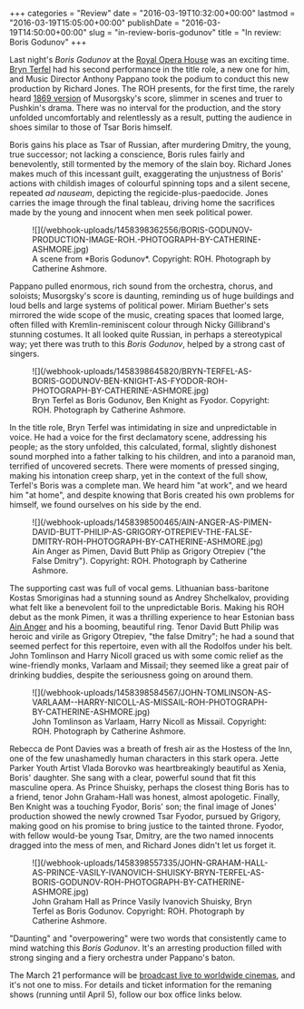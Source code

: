 +++
categories = "Review"
date = "2016-03-19T10:32:00+00:00"
lastmod = "2016-03-19T15:05:00+00:00"
publishDate = "2016-03-19T14:50:00+00:00"
slug = "in-review-boris-godunov"
title = "In review: Boris Godunov"
+++

Last night's *Boris Godunov* at the [Royal Opera House](/scene/companies/royal-opera-house/) was an exciting time. [Bryn Terfel](/scene/people/bryn-terfel.) had his second performance in the title role, a new one for him, and Music Director Anthony Pappano took the podium to conduct this new production by Richard Jones. The ROH presents, for the first time, the rarely heard [1869 version](https://en.wikipedia.org/wiki/Boris_Godunov_(opera)#Versions) of Musorgsky's score, slimmer in scenes and truer to Pushkin's drama. There was no interval for the production, and the story unfolded uncomfortably and relentlessly as a result, putting the audience in shoes similar to those of Tsar Boris himself.

Boris gains his place as Tsar of Russian, after murdering Dmitry, the young, true successor; not lacking a conscience, Boris rules fairly and benevolently, still tormented by the memory of the slain boy. Richard Jones makes much of this incessant guilt, exaggerating the unjustness of Boris' actions with childish images of colourful spinning tops and a silent secene, repeated *ad nauseam*, depicting the regicide-plus-paedocide. Jones carries the image through the final tableau, driving home the sacrifices made by  the young and innocent when men seek political power.

<figure data-type="image">![](/webhook-uploads/1458398362556/BORIS-GODUNOV-PRODUCTION-IMAGE-ROH.-PHOTOGRAPH-BY-CATHERINE-ASHMORE.jpg)
<figcaption>A scene from *Boris Godunov*. Copyright: ROH. Photograph by Catherine Ashmore.</figcaption>
</figure>

Pappano pulled enormous, rich sound from the orchestra, chorus, and soloists; Musorgsky's score is daunting, reminding us of huge buildings and loud bells and large systems of political power. Miriam Buether's sets mirrored the wide scope of the music, creating spaces that loomed large, often filled with Kremlin-reminiscent colour through Nicky Gillibrand's stunning costumes. It all looked quite Russian, in perhaps a stereotypical way; yet there was truth to this *Boris Godunov*, helped by a strong cast of singers.

<figure data-type="image">
![](/webhook-uploads/1458398645820/BRYN-TERFEL-AS-BORIS-GODUNOV-BEN-KNIGHT-AS-FYODOR-ROH-PHOTOGRAPH-BY-CATHERINE-ASHMORE.jpg)
<figcaption>Bryn Terfel as Boris Godunov, Ben Knight as Fyodor. Copyright: ROH. Photograph by Catherine Ashmore.</figcaption>
</figure>

In the title role, Bryn Terfel was intimidating in size and unpredictable in voice. He had a voice for the first declamatory scene, addressing his people; as the story unfolded, this calculated, formal, slightly dishonest sound morphed into a father talking to his children, and into a paranoid man, terrified of uncovered secrets. There were moments of pressed singing, making his intonation creep sharp, yet in the context of the full show, Terfel's Boris was a complete man. We heard him "at work", and we heard him "at home", and despite knowing that Boris created his own problems for himself, we found ourselves on his side by the end.

<figure data-type="image">![](/webhook-uploads/1458398500465/AIN-ANGER-AS-PIMEN-DAVID-BUTT-PHILIP-AS-GRIGORY-OTREPIEV-THE-FALSE-DMITRY-ROH-PHOTOGRAPH-BY-CATHERINE-ASHMORE.jpg)
<figcaption>Ain Anger as Pimen, David Butt Phlip as Grigory Otrepiev ("the False Dmitry"). Copyright: ROH. Photograph by Catherine Ashmore.</figcaption>
</figure>

The supporting cast was full of vocal gems. Lithuanian bass-baritone Kostas Smoriginas had a stunning sound as Andrey Shchelkalov, providing what felt like a benevolent foil to the unpredictable Boris. Making his ROH debut as the monk Pimen, it was a thrilling experience to hear Estonian bass [Ain Anger](/scene/people/ain-anger/) and his a booming, beautiful ring. Tenor David Butt Philip was heroic and virile as Grigory Otrepiev, "the false Dmitry"; he had a sound that seemed perfect for this repertoire, even with all the Rodolfos under his belt. John Tomlinson and Harry Nicoll graced us with some comic relief as the wine-friendly monks, Varlaam and Missail; they seemed like a great pair of drinking buddies, despite the seriousness going on around them.

<figure data-type="image">![](/webhook-uploads/1458398584567/JOHN-TOMLINSON-AS-VARLAAM--HARRY-NICOLL-AS-MISSAIL-ROH-PHOTOGRAPH-BY-CATHERINE-ASHMORE.jpg)
<figcaption>John Tomlinson as Varlaam, Harry Nicoll as Missail. Copyright: ROH. Photograph by Catherine Ashmore.</figcaption>
</figure>

Rebecca de Pont Davies was a breath of fresh air as the Hostess of the Inn, one of the few unashamedly human characters in this stark opera. Jette Parker Youth Artist Vlada Borovko was heartbreakingly beautiful as Xenia, Boris' daughter. She sang with a clear, powerful sound that fit this masculine opera. As Prince Shuisky, perhaps the closest thing Boris has to a friend, tenor John Graham-Hall was honest, almost apologetic. Finally, Ben Knight was a touching Fyodor, Boris' son; the final image of Jones' production showed the newly crowned Tsar Fyodor, pursued by Grigory, making good on his promise to bring justice to the tainted throne. Fyodor, with fellow would-be young Tsar, Dmitry, are the two named innocents dragged into the mess of men, and Richard Jones didn't let us forget it.

<figure data-type="image">![](/webhook-uploads/1458398557335/JOHN-GRAHAM-HALL-AS-PRINCE-VASILY-IVANOVICH-SHUISKY-BRYN-TERFEL-AS-BORIS-GODUNOV-ROH-PHOTOGRAPH-BY-CATHERINE-ASHMORE.jpg)
<figcaption>John Graham Hall as Prince Vasily Ivanovich Shuisky, Bryn Terfel as Boris Godunov. Copyright: ROH. Photograph by Catherine Ashmore.</figcaption>
</figure>

"Daunting" and "overpowering" were two words that consistently came to mind watching this *Boris Godunov*. It's an arresting production filled with strong singing and a fiery orchestra under Pappano's baton. 

The March 21 performance will be [broadcast live to worldwide cinemas](http://www.roh.org.uk/showings/boris-godunov-live-2016), and it's not one to miss. For details and ticket information for the remaning shows (running until April 5), follow our box office links below.
